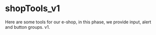 # shopTools_v1
Here are some tools for our e-shop, in this phase, we provide input, alert and button groups. v1.
